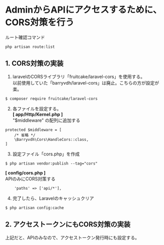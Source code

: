 # AdminからAPIにアクセスするために、CORS対策を行う
ルート確認コマンド
```
php artisan route:list
```

## 1. CORS対策の実装

1. laravelのCORSライブラリ「fruitcake/laravel-cors」を使用する。  
以前使用していた「barryvdh/laravel-cors」は廃止。こちらの方が設定が楽。
```
$ composer require fruitcake/laravel-cors
```

2. 各ファイルを設定する。  
**[ app/Http/Kernel.php ]**  
"$middleware" の配列に追加する
```
protected $middleware = [
    /* 省略 */
    \Barryvdh\Cors\HandleCors::class,
]
```

3. 設定ファイル「cors.php」を作成
```
$ php artisan vendor:publish --tag="cors"
```
**[ config/cors.php ]**  
APIのみにCORS対策する
```
    'paths' => ['api/*'],
```

4. 完了したら、Laravelのキャッシュクリア
```
$ php artisan config:cache
```

## 2. アクセストークンにもCORS対策の実装
上記だと、APIのみなので、アクセストークン発行時にも設定する。